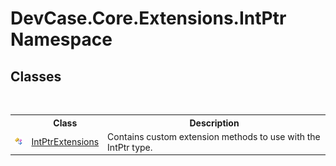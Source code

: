 # DevCase.Core.Extensions.IntPtr Namespace
 




## Classes
&nbsp;<table><tr><th></th><th>Class</th><th>Description</th></tr><tr><td>![Public class](media/pubclass.gif "Public class")</td><td><a href="T_DevCase_Core_Extensions_IntPtr_IntPtrExtensions">IntPtrExtensions</a></td><td>
Contains custom extension methods to use with the IntPtr type.</td></tr></table>&nbsp;
